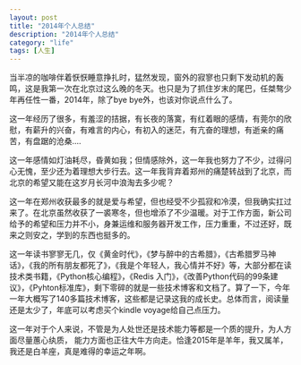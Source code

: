 ```yaml
---
layout: post
title: "2014年个人总结"
description: "2014年个人总结"
category: "life"
tags: [人生]
---
```


<p>当半凉的咖啡伴着恹恹睡意挣扎时，猛然发现，窗外的寂寥也只剩下发动机的轰鸣，这是我第一次在北京过这么晚的冬天。也只是为了抓住岁末的尾巴，任桀骜少年再任性一番，2014年，除了bye bye外，也该对你说点什么了。</p>

<p>这一年经历了很多，有羞涩的拮据，有长夜的落寞，有红着眼的感情，有莞尔的欣慰，有薪升的兴奋，有难言的内心，有初入的迷茫，有亢奋的理想，有逝亲的痛苦，有盘踞的沧桑....</p>

<p>这一年感情如灯油耗尽，昏黄如我；但情感除外，这一年我也努力了不少，过得问心无愧，至少还为着理想大步行去。这一年我背弃着郑州的痛楚转战到了北京，而北京的希望又能在这岁月长河中浪淘去多少呢？</p>

<p>这一年在郑州收获最多的就是爱与希望，但也经受不少孤寂和冷漠，但我确实扛过来了。在北京虽然收获了一裘寒冬，但也增添了不少温暖。对于工作方面，新公司给予的希望和压力并不小，身兼运维和服务器开发工作，压力重重，不过还好，既来之则安之，学到的东西也挺多的。</p>

<p>这一年读书寥寥无几，仅《黄金时代》，《梦与醉中的古希腊》，《古希腊罗马神话》，《我的所有朋友都死了》，《我是个年轻人，我心情并不好》等，大部分都在读技术类书籍，《Python核心编程》，《Redis 入门》，《改善Python代码的99条建议》，《Pyhton标准库》，剩下零碎的就是一些技术博客和文档了。算了一下，今年一年大概写了140多篇技术博客，这些都是记录这我的成长史。总体而言，阅读量还是太少了，年底可以考虑买个kindle voyage给自己点压力。</p>

<p>这一年对于个人来说，不管是为人处世还是技术能力等都是一个质的提升，为人方面尽量蕙心纨质， 能力方面也正往大牛方向走。恰逢2015年是羊年，我又属羊，我还是白羊座，真是难得的幸运之年啊。</p>


